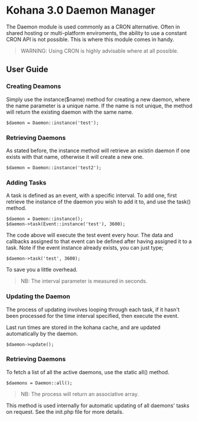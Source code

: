 # Kohana 3.0 Daemon Manager

The Daemon module is used commonly as a CRON alternative. Often in shared hosting or multi-platform enviroments, the ability to use a constant CRON API is not possible. This is where this module comes in handy.

> WARNING: Using CRON is highly advisable where at all possible.

## User Guide

### Creating Deamons

Simply use the instance($name) method for creating a new daemon, where the name parameter is a unique name. If the name is not unique, the method will return the existing daemon with the same name.

	$daemon = Daemon::instance('test');

### Retrieving Daemons

As stated before, the instance method will retrieve an existin daemon if one exists with that name, otherwise it will create a new one.

	$daemon = Daemon::instance('test2');

### Adding Tasks

A task is defined as an event, with a specific interval. To add one, first retrieve the instance of the daemon you wish to add it to, and use the task() method.

	$daemon = Daemon::instance();
	$daemon->task(Event::instance('test'), 3600);

The code above will execute the test event every hour. The data and callbacks assigned to that event can be defined after having assigned it to a task. Note if the event instance already exists, you can just type;

	$daemon->task('test', 3600);

To save you a little overhead.

> NB: The interval parameter is measured in seconds.

### Updating the Daemon

The process of updating involves looping through each task, if it hasn't been processed for the time interval specified, then execute the event.

Last run times are stored in the kohana cache, and are updated automatically by the daemon.

	$daemon->update();

### Retrieving Daemons

To fetch a list of all the active daemons, use the static all() method.

	$daemons = Daemon::all();

> NB: The process will return an associative array.

This method is used internally for automatic updating of all daemons' tasks on request. See the init.php file for more details.
